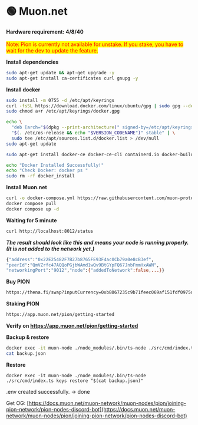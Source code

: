 # 🟢 Muon.net

**Hardware requirement: 4/8/40**\
\
<mark style="color:red;">Note: Pion is currently not available for unstake. If you stake, you have to wait for the dev to update the feature.</mark>

**Install dependencies**

```bash
sudo apt-get update && apt-get upgrade -y
sudo apt-get install ca-certificates curl gnupg -y
```

**Install docker**

```bash
sudo install -m 0755 -d /etc/apt/keyrings
curl -fsSL https://download.docker.com/linux/ubuntu/gpg | sudo gpg --dearmor -o /etc/apt/keyrings/docker.gpg
sudo chmod a+r /etc/apt/keyrings/docker.gpg

echo \
  "deb [arch="$(dpkg --print-architecture)" signed-by=/etc/apt/keyrings/docker.gpg] https://download.docker.com/linux/ubuntu \
  "$(. /etc/os-release && echo "$VERSION_CODENAME")" stable" | \
  sudo tee /etc/apt/sources.list.d/docker.list > /dev/null
sudo apt-get update

sudo apt-get install docker-ce docker-ce-cli containerd.io docker-buildx-plugin docker-compose-plugin -y

echo "Docker Installed Successfully!"
echo "Check Docker: docker ps "
sudo rm -rf docker_install
```

**Install Muon.net**

```bash
curl -o docker-compose.yml https://raw.githubusercontent.com/muon-protocol/muon-node-js/pion/docker-compose-pull.yml
docker compose pull
docker compose up -d
```

**Waiting for 5 minute**

```bash
curl http://localhost:8012/status
```

_**The result should look like this and means your node is running properly. (It is not added to the network yet.)**_

```bash
{"address":"0x22E25482F7B27b8765FE93F4ac0Cb79a0e8cB3ef",
"peerId":"QmVZrfc47AQQoPGjbWAmd1wQv9BtGYpFQ67JnbFmmHxAWN",
"networkingPort":"9012","node":{"addedToNetwork":false,...}}
```

**Buy PION**

```bash
https://thena.fi/swap?inputCurrency=0xb8067235c9b71feec069af151fdf0975dfbdfba5&outputCurrency=BNB
```

**Staking PION**

```bash
https://app.muon.net/pion/getting-started
```

**Verify on https://app.muon.net/pion/getting-started**



**Backup & restore**

```bash
docker exec -it muon-node ./node_modules/.bin/ts-node ./src/cmd/index.ts keys backup > backup.json
cat backup.json
```

**Restore**

```
docker exec -it muon-node ./node_modules/.bin/ts-node ./src/cmd/index.ts keys restore "$(cat backup.json)"
```

.env created successfully. -> done



Get OG: [https://docs.muon.net/muon-network/muon-nodes/pion/joining-pion-network/pion-nodes-discord-bot](https://docs.muon.net/muon-network/muon-nodes/pion/joining-pion-network/pion-nodes-discord-bot)
